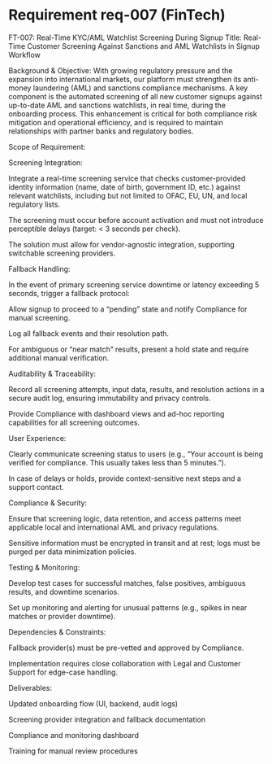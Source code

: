 # Requirement req-007 (FinTech)

FT-007: Real-Time KYC/AML Watchlist Screening During Signup
Title:
Real-Time Customer Screening Against Sanctions and AML Watchlists in Signup Workflow

Background & Objective:
With growing regulatory pressure and the expansion into international markets, our platform must strengthen its anti-money laundering (AML) and sanctions compliance mechanisms. A key component is the automated screening of all new customer signups against up-to-date AML and sanctions watchlists, in real time, during the onboarding process. This enhancement is critical for both compliance risk mitigation and operational efficiency, and is required to maintain relationships with partner banks and regulatory bodies.

Scope of Requirement:

Screening Integration:

Integrate a real-time screening service that checks customer-provided identity information (name, date of birth, government ID, etc.) against relevant watchlists, including but not limited to OFAC, EU, UN, and local regulatory lists.

The screening must occur before account activation and must not introduce perceptible delays (target: < 3 seconds per check).

The solution must allow for vendor-agnostic integration, supporting switchable screening providers.

Fallback Handling:

In the event of primary screening service downtime or latency exceeding 5 seconds, trigger a fallback protocol:

Allow signup to proceed to a “pending” state and notify Compliance for manual screening.

Log all fallback events and their resolution path.

For ambiguous or “near match” results, present a hold state and require additional manual verification.

Auditability & Traceability:

Record all screening attempts, input data, results, and resolution actions in a secure audit log, ensuring immutability and privacy controls.

Provide Compliance with dashboard views and ad-hoc reporting capabilities for all screening outcomes.

User Experience:

Clearly communicate screening status to users (e.g., “Your account is being verified for compliance. This usually takes less than 5 minutes.”).

In case of delays or holds, provide context-sensitive next steps and a support contact.

Compliance & Security:

Ensure that screening logic, data retention, and access patterns meet applicable local and international AML and privacy regulations.

Sensitive information must be encrypted in transit and at rest; logs must be purged per data minimization policies.

Testing & Monitoring:

Develop test cases for successful matches, false positives, ambiguous results, and downtime scenarios.

Set up monitoring and alerting for unusual patterns (e.g., spikes in near matches or provider downtime).

Dependencies & Constraints:

Fallback provider(s) must be pre-vetted and approved by Compliance.

Implementation requires close collaboration with Legal and Customer Support for edge-case handling.

Deliverables:

Updated onboarding flow (UI, backend, audit logs)

Screening provider integration and fallback documentation

Compliance and monitoring dashboard

Training for manual review procedures